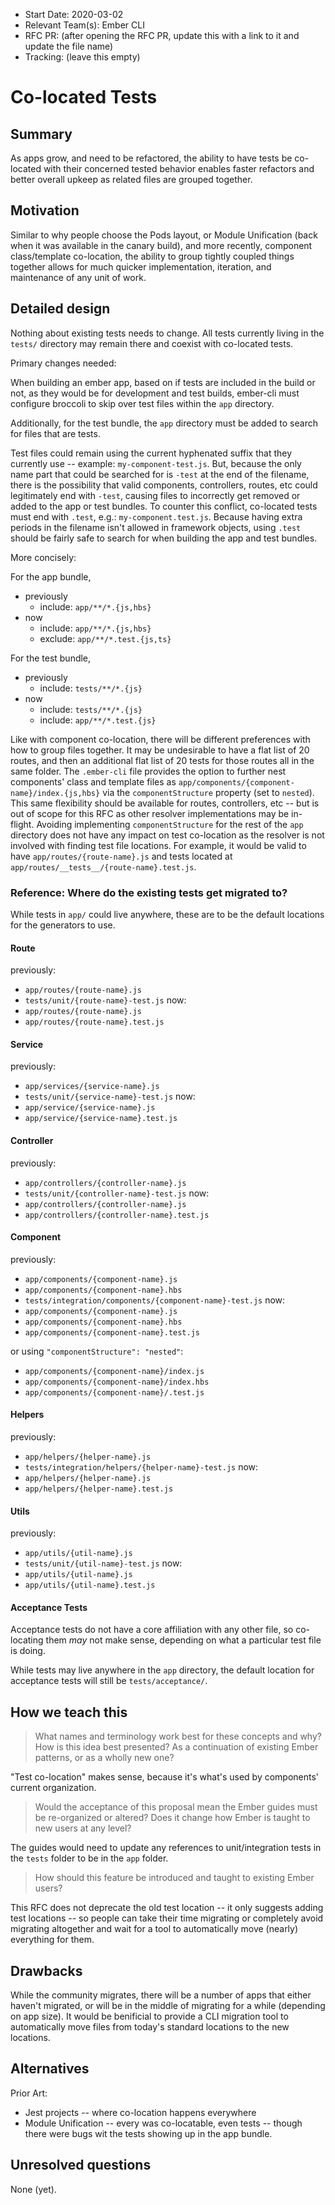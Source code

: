 - Start Date: 2020-03-02
- Relevant Team(s): Ember CLI
- RFC PR: (after opening the RFC PR, update this with a link to it and update the file name)
- Tracking: (leave this empty)

# Co-located Tests

## Summary

As apps grow, and need to be refactored, the ability to have tests be co-located with their concerned tested behavior enables faster refactors and better overall upkeep as related files are grouped together.

## Motivation

Similar to why people choose the Pods layout, or Module Unification (back when it was available in the canary build), and more recently, component class/template co-location, the ability to group tightly coupled things together allows for much quicker implementation, iteration, and maintenance of any unit of work.

## Detailed design

Nothing about existing tests needs to change. All tests currently living in the `tests/` directory may remain there and coexist with co-located tests.

Primary changes needed:

When building an ember app, based on if tests are included in the build or not, as they would be for development and test builds, ember-cli must configure broccoli to skip over test files within the `app` directory.

Additionally, for the test bundle, the `app` directory must be added to search for files that are tests.

Test files could remain using the current hyphenated suffix that they currently use -- example: `my-component-test.js`.
But, because the only name part that could be searched for is `-test` at the end of the filename, there is the possibility that valid components, controllers, routes, etc could legitimately end with `-test`, causing files to incorrectly get removed or added to the app or test bundles.
To counter this conflict, co-located tests must end with `.test`, e.g.: `my-component.test.js`. Because having extra periods in the filename isn't allowed in framework objects, using `.test` should be fairly safe to search for when building the app and test bundles.

More concisely:

For the app bundle,
 - previously
   - include: `app/**/*.{js,hbs}`
 - now
   - include: `app/**/*.{js,hbs}`
   - exclude: `app/**/*.test.{js,ts}`

For the test bundle,
 - previously
   - include: `tests/**/*.{js}`
 - now
   - include: `tests/**/*.{js}`
   - include: `app/**/*.test.{js}`


Like with component co-location, there will be different preferences with how to group files together. It may be undesirable to have a flat list of 20 routes, and then an additional flat list of 20 tests for those routes all in the same folder.
The `.ember-cli` file provides the option to further nest components' class and template files as `app/components/{component-name}/index.{js,hbs}` via the `componentStructure` property (set to `nested`).
This same flexibility should be available for routes, controllers, etc -- but is out of scope for this RFC as other resolver implementations may be in-flight.
Avoiding implementing `componentStructure` for the rest of the `app` directory does not have any impact on test co-location as the resolver is not involved with finding test file locations. For example, it would be valid to have `app/routes/{route-name}.js` and tests located at `app/routes/__tests__/{route-name}.test.js`.


### Reference: Where do the existing tests get migrated to?
While tests in `app/` could live anywhere, these are to be the default locations for the generators to use.

#### Route

previously:
 - `app/routes/{route-name}.js`
 - `tests/unit/{route-name}-test.js`
now:
 - `app/routes/{route-name}.js`
 - `app/routes/{route-name}.test.js`

#### Service

previously:
 - `app/services/{service-name}.js`
 - `tests/unit/{service-name}-test.js`
now:
 - `app/service/{service-name}.js`
 - `app/service/{service-name}.test.js`

#### Controller

previously:
 - `app/controllers/{controller-name}.js`
 - `tests/unit/{controller-name}-test.js`
now:
 - `app/controllers/{controller-name}.js`
 - `app/controllers/{controller-name}.test.js`

#### Component

previously:
 - `app/components/{component-name}.js`
 - `app/components/{component-name}.hbs`
 - `tests/integration/components/{component-name}-test.js`
now:
 - `app/components/{component-name}.js`
 - `app/components/{component-name}.hbs`
 - `app/components/{component-name}.test.js`

or using `"componentStructure": "nested"`:
 - `app/components/{component-name}/index.js`
 - `app/components/{component-name}/index.hbs`
 - `app/components/{component-name}/.test.js`

#### Helpers

previously:
 - `app/helpers/{helper-name}.js`
 - `tests/integration/helpers/{helper-name}-test.js`
now:
 - `app/helpers/{helper-name}.js`
 - `app/helpers/{helper-name}.test.js`

#### Utils

previously:
 - `app/utils/{util-name}.js`
 - `tests/unit/{util-name}-test.js`
now:
 - `app/utils/{util-name}.js`
 - `app/utils/{util-name}.test.js`

#### Acceptance Tests

Acceptance tests do not have a core affiliation with any other file, so co-locating them _may_ not make sense, depending on what a particular test file is doing.

While tests may live anywhere in the `app` directory, the default location for acceptance tests will still be `tests/acceptance/`.


## How we teach this


> What names and terminology work best for these concepts and why? How is this
idea best presented? As a continuation of existing Ember patterns, or as a
wholly new one?

"Test co-location" makes sense, because it's what's used by components' current organization.

> Would the acceptance of this proposal mean the Ember guides must be
re-organized or altered? Does it change how Ember is taught to new users
at any level?

The guides would need to update any references to unit/integration tests in the `tests` folder to be in the `app` folder.


> How should this feature be introduced and taught to existing Ember
users?

This RFC does not deprecate the old test location -- it only suggests adding test locations -- so people can take their time migrating or completely avoid migrating altogether and wait for a tool to automatically move (nearly) everything for them.

## Drawbacks

While the community migrates, there will be a number of apps that either haven't migrated, or will be in the middle of migrating for a while (depending on app size).
It would be benificial to provide a CLI migration tool to automatically move files from today's standard locations to the new locations.

## Alternatives

Prior Art:
 - Jest projects -- where co-location happens everywhere
 - Module Unification -- every was co-locatable, even tests -- though there were bugs wit the tests showing up in the app bundle.


## Unresolved questions

None (yet).
